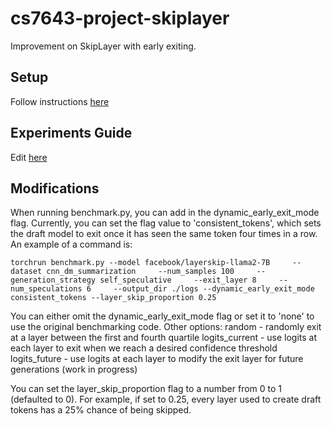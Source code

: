 # cs7643-project-skiplayer
Improvement on SkipLayer with early exiting.

## Setup
Follow instructions [here](https://piazza.com/class/m5k29i4gzsf4ab/post/484)

## Experiments Guide
Edit [here](https://docs.google.com/spreadsheets/d/1On8nT8upmKvkyMd5u0Jgk9Sxy3gStIQqFxJTxCfmsn8/edit?gid=0#gid=0)

## Modifications

When running benchmark.py, you can add in the dynamic_early_exit_mode flag. Currently, you can set the flag value to 'consistent_tokens', which sets the draft model to exit once it has seen the same token four times in a row. An example of a command is:

```
torchrun benchmark.py --model facebook/layerskip-llama2-7B     --dataset cnn_dm_summarization     --num_samples 100     --generation_strategy self_speculative     --exit_layer 8     --num_speculations 6     --output_dir ./logs --dynamic_early_exit_mode consistent_tokens --layer_skip_proportion 0.25
```

You can either omit the dynamic_early_exit_mode flag or set it to 'none' to use the original benchmarking code. Other options:
random - randomly exit at a layer between the first and fourth quartile
logits_current - use logits at each layer to exit when we reach a desired confidence threshold
logits_future - use logits at each layer to modify the exit layer for future generations (work in progress)

You can set the layer_skip_proportion flag to a number from 0 to 1 (defaulted to 0). For example, if set to 0.25, every layer used to create draft tokens has a 25% chance of being skipped.


